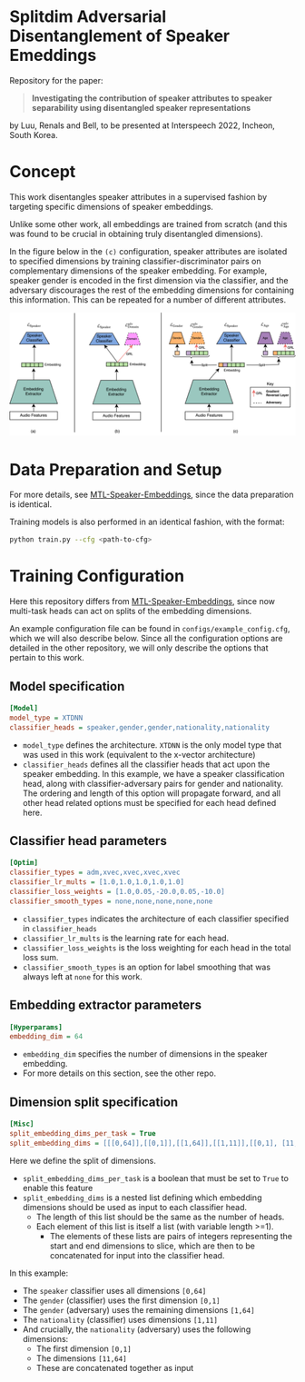 # Splitdim Adversarial Disentanglement of Speaker Emeddings

Repository for the paper: 

> **Investigating the contribution of speaker attributes to speaker separability using disentangled speaker representations** 

by Luu, Renals and Bell, to be presented at Interspeech 2022, Incheon, South Korea. 

# Concept

This work disentangles speaker attributes in a supervised fashion by targeting specific dimensions of speaker embeddings. 

Unlike some other work, all embeddings are trained from scratch (and this was found to be crucial in obtaining truly disentangled dimensions).

In the figure below in the `(c)` configuration, speaker attributes are isolated to specified dimensions by training classifier-discriminator pairs on complementary dimensions of the speaker embedding. For example, speaker gender is encoded in the first dimension via the classifier, and the adversary discourages the rest of the embedding dimensions for containing this information. This can be repeated for a number of different attributes.

<p align="center">
  <img src="figures/splitdim3diag.png?raw=true">
</p>

# Data Preparation and Setup

For more details, see [MTL-Speaker-Embeddings](https://github.com/cvqluu/MTL-Speaker-Embeddings/), since the data preparation is identical.

Training models is also performed in an identical fashion, with the format:

```sh
python train.py --cfg <path-to-cfg>
```

# Training Configuration

Here this repository differs from [MTL-Speaker-Embeddings](https://github.com/cvqluu/MTL-Speaker-Embeddings/), since now multi-task heads can act on splits of the embedding dimensions.

An example configuration file can be found in `configs/example_config.cfg`, which we will also describe below. Since all the configuration options are detailed in the other repository, we will only describe the options that pertain to this work.

## Model specification
```cfg
[Model]
model_type = XTDNN
classifier_heads = speaker,gender,gender,nationality,nationality
```

- `model_type` defines the architecture. `XTDNN` is the only model type that was used in this work (equivalent to the x-vector architecture)
- `classifier_heads` defines all the classifier heads that act upon the speaker embedding. In this example, we have a speaker classification head, along with classifier-adversary pairs for gender and nationality. The ordering and length of this option will propagate forward, and all other head related options must be specified for each head defined here.


## Classifier head parameters
```cfg
[Optim]
classifier_types = adm,xvec,xvec,xvec,xvec
classifier_lr_mults = [1.0,1.0,1.0,1.0,1.0]
classifier_loss_weights = [1.0,0.05,-20.0,0.05,-10.0]
classifier_smooth_types = none,none,none,none,none
```

- `classifier_types` indicates the architecture of each classifier specified in `classifier_heads`
- `classifier_lr_mults` is the learning rate for each head.
- `classifier_loss_weights` is the loss weighting for each head in the total loss sum.
- `classifier_smooth_types` is an option for label smoothing that was always left at `none` for this work.


## Embedding extractor parameters
```cfg
[Hyperparams]
embedding_dim = 64
```
- `embedding_dim` specifies the number of dimensions in the speaker embedding.
- For more details on this section, see the other repo.


## Dimension split specification
```cfg
[Misc]
split_embedding_dims_per_task = True
split_embedding_dims = [[[0,64]],[[0,1]],[[1,64]],[[1,11]],[[0,1], [11,64]]]
```

Here we define the split of dimensions.
- `split_embedding_dims_per_task` is a boolean that must be set to `True` to enable this feature
- `split_embedding_dims` is a nested list defining which embedding dimensions should be used as input to each classifier head.
  - The length of this list should be the same as the number of heads.
  - Each element of this list is itself a list (with variable length >=1).
    - The elements of these lists are pairs of integers representing the start and end dimensions to slice, which are then to be concatenated for input into the classifier head.

In this example:
- The `speaker` classifier uses all dimensions `[0,64]`
- The `gender` (classifier) uses the first dimension `[0,1]`
- The `gender` (adversary) uses the remaining dimensions `[1,64]`
- The `nationality` (classifier) uses dimensions `[1,11]`
- And crucially, the `nationality` (adversary) uses the following dimensions:
  - The first dimension `[0,1]`
  - The dimensions `[11,64]`
  - These are concatenated together as input


